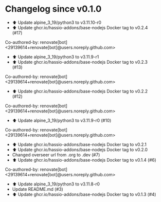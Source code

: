 # Changelog since v0.1.0
- ⬆️ Update alpine_3_19/python3 to v3.11.10-r0 
- ⬆️ Update ghcr.io/hassio-addons/base-nodejs Docker tag to v0.2.4 (#17)

Co-authored-by: renovate[bot] <29139614+renovate[bot]@users.noreply.github.com> 
- ⬆️ Update alpine_3_19/python3 to v3.11.9-r1 
- ⬆️ Update ghcr.io/hassio-addons/base-nodejs Docker tag to v0.2.3 (#13)

Co-authored-by: renovate[bot] <29139614+renovate[bot]@users.noreply.github.com> 
- ⬆️ Update ghcr.io/hassio-addons/base-nodejs Docker tag to v0.2.2 (#12)

Co-authored-by: renovate[bot] <29139614+renovate[bot]@users.noreply.github.com> 
- ⬆️ Update alpine_3_19/python3 to v3.11.9-r0 (#10)

Co-authored-by: renovate[bot] <29139614+renovate[bot]@users.noreply.github.com> 
- ⬆️ Update ghcr.io/hassio-addons/base-nodejs Docker tag to v0.2.1 
- ⬆️ Update ghcr.io/hassio-addons/base-nodejs Docker tag to v0.2.0 
- Changed overseer url from .org to .dev (#7) 
- ⬆️ Update ghcr.io/hassio-addons/base-nodejs Docker tag to v0.1.4 (#6)

Co-authored-by: renovate[bot] <29139614+renovate[bot]@users.noreply.github.com> 
- ⬆️ Update alpine_3_19/python3 to v3.11.8-r0 
- Update README.md (#3) 
- ⬆️ Update ghcr.io/hassio-addons/base-nodejs Docker tag to v0.1.3 (#4) 
